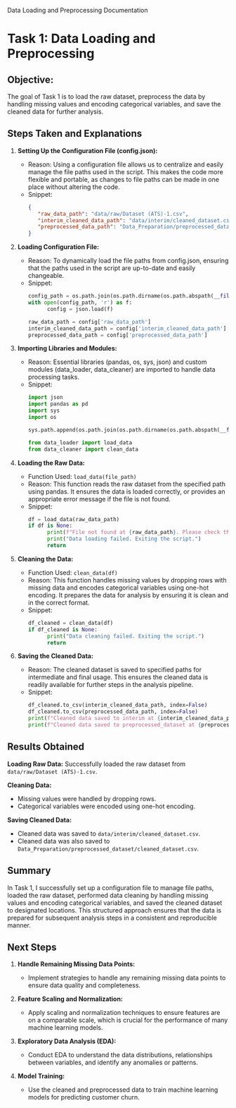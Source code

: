 Data Loading and Preprocessing Documentation

# Task 1: Data Loading and Preprocessing

## Objective:
The goal of Task 1 is to load the raw dataset, preprocess the data by handling missing values and encoding categorical variables, and save the cleaned data for further analysis.

## Steps Taken and Explanations

1. **Setting Up the Configuration File (config.json):**
    - Reason: Using a configuration file allows us to centralize and easily manage the file paths used in the script. This makes the code more flexible and portable, as changes to file paths can be made in one place without altering the code.
    - Snippet:
      ```json
      {
         "raw_data_path": "data/raw/Dataset (ATS)-1.csv",
         "interim_cleaned_data_path": "data/interim/cleaned_dataset.csv",
         "preprocessed_data_path": "Data_Preparation/preprocessed_dataset/cleaned_dataset.csv"
      }
      ```

2. **Loading Configuration File:**
    - Reason: To dynamically load the file paths from config.json, ensuring that the paths used in the script are up-to-date and easily changeable.
    - Snippet:
      ```python
      config_path = os.path.join(os.path.dirname(os.path.abspath(__file__)), '..', 'config.json')
      with open(config_path, 'r') as f:
            config = json.load(f)

      raw_data_path = config['raw_data_path']
      interim_cleaned_data_path = config['interim_cleaned_data_path']
      preprocessed_data_path = config['preprocessed_data_path']
      ```

3. **Importing Libraries and Modules:**
    - Reason: Essential libraries (pandas, os, sys, json) and custom modules (data_loader, data_cleaner) are imported to handle data processing tasks.
    - Snippet:
      ```python
      import json
      import pandas as pd
      import sys
      import os

      sys.path.append(os.path.join(os.path.dirname(os.path.abspath(__file__)), '..', 'utils'))

      from data_loader import load_data
      from data_cleaner import clean_data
      ```

4. **Loading the Raw Data:**
    - Function Used: `load_data(file_path)`
    - Reason: This function reads the raw dataset from the specified path using pandas. It ensures the data is loaded correctly, or provides an appropriate error message if the file is not found.
    - Snippet:
      ```python
      df = load_data(raw_data_path)
      if df is None:
            print(f"File not found at {raw_data_path}. Please check the file path.")
            print("Data loading failed. Exiting the script.")
            return
      ```

5. **Cleaning the Data:**
    - Function Used: `clean_data(df)`
    - Reason: This function handles missing values by dropping rows with missing data and encodes categorical variables using one-hot encoding. It prepares the data for analysis by ensuring it is clean and in the correct format.
    - Snippet:
      ```python
      df_cleaned = clean_data(df)
      if df_cleaned is None:
            print("Data cleaning failed. Exiting the script.")
            return
      ```

6. **Saving the Cleaned Data:**
    - Reason: The cleaned dataset is saved to specified paths for intermediate and final usage. This ensures the cleaned data is readily available for further steps in the analysis pipeline.
    - Snippet:
      ```python
      df_cleaned.to_csv(interim_cleaned_data_path, index=False)
      df_cleaned.to_csv(preprocessed_data_path, index=False)
      print(f"Cleaned data saved to interim at {interim_cleaned_data_path}")
      print(f"Cleaned data saved to preprocessed_dataset at {preprocessed_data_path}")
      ```

## Results Obtained

**Loading Raw Data:**
Successfully loaded the raw dataset from `data/raw/Dataset (ATS)-1.csv`.

**Cleaning Data:**
- Missing values were handled by dropping rows.
- Categorical variables were encoded using one-hot encoding.

**Saving Cleaned Data:**
- Cleaned data was saved to `data/interim/cleaned_dataset.csv`.
- Cleaned data was also saved to `Data_Preparation/preprocessed_dataset/cleaned_dataset.csv`.

## Summary
In Task 1, I successfully set up a configuration file to manage file paths, loaded the raw dataset, performed data cleaning by handling missing values and encoding categorical variables, and saved the cleaned dataset to designated locations. This structured approach ensures that the data is prepared for subsequent analysis steps in a consistent and reproducible manner.

## Next Steps

1. **Handle Remaining Missing Data Points:**
    - Implement strategies to handle any remaining missing data points to ensure data quality and completeness.

2. **Feature Scaling and Normalization:**
    - Apply scaling and normalization techniques to ensure features are on a comparable scale, which is crucial for the performance of many machine learning models.

3. **Exploratory Data Analysis (EDA):**
    - Conduct EDA to understand the data distributions, relationships between variables, and identify any anomalies or patterns.

4. **Model Training:**
    - Use the cleaned and preprocessed data to train machine learning models for predicting customer churn.

